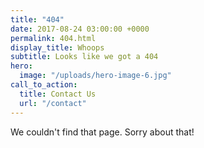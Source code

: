 ```yaml
---
title: "404"
date: 2017-08-24 03:00:00 +0000
permalink: 404.html
display_title: Whoops
subtitle: Looks like we got a 404
hero:
  image: "/uploads/hero-image-6.jpg"
call_to_action:
  title: Contact Us
  url: "/contact"
---
```


We couldn't find that page. Sorry about that!
